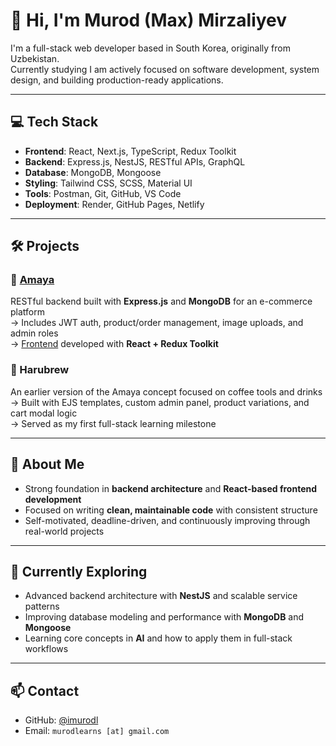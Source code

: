 # 👋 Hi, I'm Murod (Max) Mirzaliyev

I'm a full-stack web developer based in South Korea, originally from Uzbekistan.  
Currently studying I am actively focused on software development, system design, and building production-ready applications.

---

## 💻 Tech Stack

- **Frontend**: React, Next.js, TypeScript, Redux Toolkit
- **Backend**: Express.js, NestJS, RESTful APIs, GraphQL
- **Database**: MongoDB, Mongoose
- **Styling**: Tailwind CSS, SCSS, Material UI
- **Tools**: Postman, Git, GitHub, VS Code
- **Deployment**: Render, GitHub Pages, Netlify

---

## 🛠 Projects

### 🔹 [Amaya](https://amaya.onrender.com/admin)
RESTful backend built with **Express.js** and **MongoDB** for an e-commerce platform  
→ Includes JWT auth, product/order management, image uploads, and admin roles  
→ [Frontend](https://imurodl.github.io/coffee-react) developed with **React + Redux Toolkit**

### 🔹 Harubrew
An earlier version of the Amaya concept focused on coffee tools and drinks  
→ Built with EJS templates, custom admin panel, product variations, and cart modal logic  
→ Served as my first full-stack learning milestone

---

## 🧠 About Me

- Strong foundation in **backend architecture** and **React-based frontend development**
- Focused on writing **clean, maintainable code** with consistent structure
- Self-motivated, deadline-driven, and continuously improving through real-world projects

---

## 🌱 Currently Exploring

- Advanced backend architecture with **NestJS** and scalable service patterns
- Improving database modeling and performance with **MongoDB** and **Mongoose**
- Learning core concepts in **AI** and how to apply them in full-stack workflows

---

## 📫 Contact

- GitHub: [@imurodl](https://github.com/imurodl)
- Email: `murodlearns [at] gmail.com`

